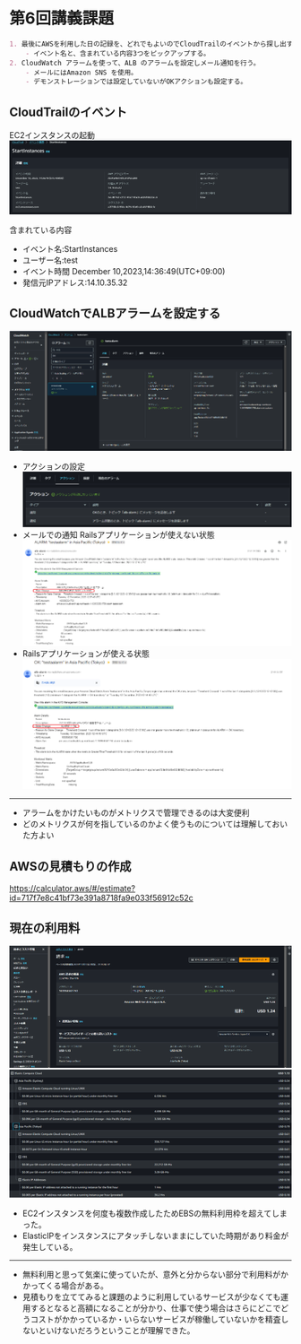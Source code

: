 # 第6回講義課題

```Markdown
1. 最後にAWSを利用した日の記録を、どれでもよいのでCloudTrailのイベントから探し出す。
    - イベント名と、含まれている内容3つをピックアップする。
2. CloudWatch アラームを使って、ALB のアラームを設定しメール通知を行う。
    - メールにはAmazon SNS を使用。
    - デモンストレーションでは設定していないがOKアクションも設定する。
```

## CloudTrailのイベント

EC2インスタンスの起動
![Alt text](images06/0601.png)

含まれている内容

- イベント名:StartInstances
- ユーザー名:test
- イベント時間 December 10,2023,14:36:49(UTC+09:00)
- 発信元IPアドレス:14.10.35.32

## CloudWatchでALBアラームを設定する

![Alt text](images06/0602.png)
- アクションの設定
![Alt text](images06/0603.png)
- メールでの通知
Railsアプリケーションが使えない状態
![Alt text](images06/0604.png)
- Railsアプリケーションが使える状態
![Alt text](images06/0605.png)

---

- アラームをかけたいものがメトリクスで管理できるのは大変便利
- どのメトリクスが何を指しているのかよく使うものについては理解しておいた方よい

## AWSの見積もりの作成

https://calculator.aws/#/estimate?id=717f7e8c41bf73e391a8718fa9e033f56912c52c

## 現在の利用料

![Alt text](images06/0606.png)
![Alt text](images06/0607.png)

- EC2インスタンスを何度も複数作成したためEBSの無料利用枠を超えてしまった。
- ElasticIPをインスタンスにアタッチしないままにしていた時期があり料金が発生している。

---

- 無料利用と思って気楽に使っていたが、意外と分からない部分で利用料がかかってくる場合がある。
- 見積もりを立ててみると課題のように利用しているサービスが少なくても運用するとなると高額になることが分かり、仕事で使う場合はさらにどこでどうコストがかかっているか・いらないサービスが稼働していないかを精査しないといけないだろうということが理解できた。
